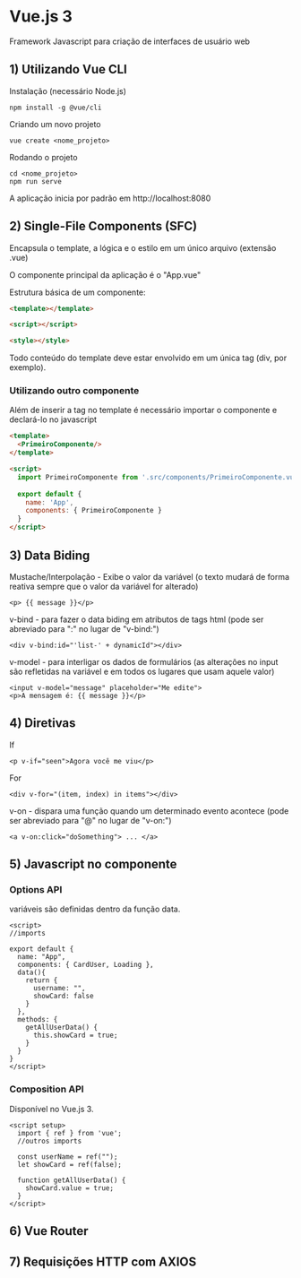 # Vue.js 3

Framework Javascript para criação de interfaces de usuário web

## 1) Utilizando Vue CLI

Instalação (necessário Node.js)
```
npm install -g @vue/cli
```

Criando um novo projeto
```
vue create <nome_projeto>
```

Rodando o projeto
```
cd <nome_projeto>
npm run serve
``` 

A aplicação inicia por padrão em http://localhost:8080


## 2) Single-File Components (SFC)

Encapsula o template, a lógica e o estilo em um único arquivo (extensão .vue)

O componente principal da aplicação é o "App.vue"

Estrutura básica de um componente:
```html
<template></template>

<script></script>

<style></style>
```

Todo conteúdo do template deve estar envolvido em um única tag (div, por exemplo).

### Utilizando outro componente
Além de inserir a tag no template é necessário importar o componente e declará-lo no javascript
```html
<template>
  <PrimeiroComponente/>
</template>

<script>
  import PrimeiroComponente from '.src/components/PrimeiroComponente.vue'
  
  export default {
    name: 'App',
    components: { PrimeiroComponente }
  }
</script>
``` 

## 3) Data Biding

Mustache/Interpolação - Exibe o valor da variável (o texto mudará de forma reativa sempre que o valor da variável for alterado)
```
<p> {{ message }}</p>
```

v-bind - para fazer o data biding em atributos de tags html (pode ser abreviado para ":" no lugar de "v-bind:")
```
<div v-bind:id="'list-' + dynamicId"></div>
```

v-model - para interligar os dados de formulários (as alterações no input são refletidas na variável e em todos os lugares que usam aquele valor)
```
<input v-model="message" placeholder="Me edite">
<p>A mensagem é: {{ message }}</p>
```

## 4) Diretivas

If
```
<p v-if="seen">Agora você me viu</p>
```

For
```
<div v-for="(item, index) in items"></div>
```

v-on - dispara uma função quando um determinado evento acontece (pode ser abreviado para "@" no lugar de "v-on:") 
```
<a v-on:click="doSomething"> ... </a>
```

## 5) Javascript no componente

### Options API
variáveis são definidas dentro da função data.
```
<script>
//imports

export default {
  name: "App",
  components: { CardUser, Loading },
  data(){
    return {
	  username: "",
	  showCard: false
	}
  },
  methods: {
    getAllUserData() {
	  this.showCard = true;
	}
  }
}
</script>
```

### Composition API
Disponível no Vue.js 3.
```
<script setup>
  import { ref } from 'vue';
  //outros imports
  
  const userName = ref("");
  let showCard = ref(false);
  
  function getAllUserData() {
	showCard.value = true;
  }
</script>
```

## 6) Vue Router


## 7) Requisições HTTP com AXIOS
